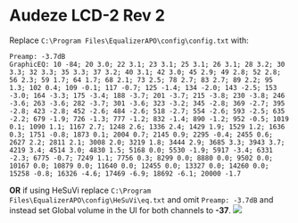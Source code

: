 # Audeze LCD-2 Rev 2
Replace `C:\Program Files\EqualizerAPO\config\config.txt` with:
```
Preamp: -3.7dB
GraphicEQ: 10 -84; 20 3.0; 22 3.1; 23 3.1; 25 3.1; 26 3.1; 28 3.2; 30 3.3; 32 3.3; 35 3.3; 37 3.2; 40 3.1; 42 3.0; 45 2.9; 49 2.8; 52 2.8; 56 2.3; 59 1.7; 64 1.7; 68 2.1; 73 2.5; 78 2.7; 83 2.7; 89 2.2; 95 1.3; 102 0.4; 109 -0.1; 117 -0.7; 125 -1.4; 134 -2.0; 143 -2.5; 153 -3.0; 164 -3.3; 175 -3.4; 188 -3.7; 201 -3.7; 215 -3.8; 230 -3.8; 246 -3.6; 263 -3.6; 282 -3.7; 301 -3.6; 323 -3.2; 345 -2.8; 369 -2.7; 395 -2.8; 423 -2.8; 452 -2.6; 484 -2.6; 518 -2.7; 554 -2.6; 593 -2.5; 635 -2.2; 679 -1.9; 726 -1.3; 777 -1.2; 832 -1.4; 890 -1.2; 952 -0.5; 1019 0.1; 1090 1.1; 1167 2.7; 1248 2.6; 1336 2.4; 1429 1.9; 1529 1.2; 1636 0.3; 1751 -0.8; 1873 0.1; 2004 0.7; 2145 0.9; 2295 -0.4; 2455 0.6; 2627 2.2; 2811 2.1; 3008 2.0; 3219 1.8; 3444 2.9; 3685 3.3; 3943 3.7; 4219 3.4; 4514 3.0; 4830 1.5; 5168 0.0; 5530 -1.9; 5917 -3.4; 6331 -2.3; 6775 -0.7; 7249 1.1; 7756 0.3; 8299 0.0; 8880 0.0; 9502 0.0; 10167 0.0; 10879 0.0; 11640 0.0; 12455 0.0; 13327 0.0; 14260 0.0; 15258 -0.8; 16326 -4.6; 17469 -6.9; 18692 -6.1; 20000 -1.7
```
**OR** if using HeSuVi replace `C:\Program Files\EqualizerAPO\config\HeSuVi\eq.txt` and omit `Preamp: -3.7dB` and instead set Global volume in the UI for both channels to **-37**.
![](https://raw.githubusercontent.com/jaakkopasanen/AutoEq/master/results/Sonoma%20Model%20One/headphoncecom/onear/Audeze%20LCD-2%20Rev%202/Audeze%20LCD-2%20Rev%202.png)